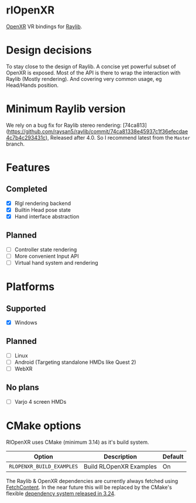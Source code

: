 # rlOpenXR
[OpenXR](https://www.khronos.org/openxr/) VR bindings for [Raylib](https://www.raylib.com/).

# Design decisions
To stay close to the design of Raylib. A concise yet powerful subset of OpenXR is exposed.
Most of the API is there to wrap the interaction with Raylib (Mostly rendering). And covering very common usage, eg Head/Hands position.

# Minimum Raylib version
We rely on a bug fix for Raylib stereo rendering: [74ca813] (https://github.com/raysan5/raylib/commit/74ca81338e45937c1f36efecdae4c7b4c293431c), Released after 4.0.
So I recommend latest from the `Master` branch.

# Features
## Completed
 - [x] Rlgl rendering backend
 - [x] Builtin Head pose state
 - [x] Hand interface abstraction

## Planned
 - [ ] Controller state rendering
 - [ ] More convenient Input API
 - [ ] Virtual hand system and rendering

# Platforms
## Supported
 - [x] Windows

## Planned
 - [ ] Linux
 - [ ] Android (Targeting standalone HMDs like Quest 2)
 - [ ] WebXR
 
 ## No plans
 - [ ] Varjo 4 screen HMDs
 
# CMake options
RlOpenXR uses CMake (minimum 3.14) as it's build system. 

| Option | Description | Default |
| ---    | ---         | ---     |
| `RLOPENXR_BUILD_EXAMPLES` | Build RLOpenXR Examples | On |

The Raylib & OpenXR dependencies are currently always fetched using [FetchContent](https://cmake.org/cmake/help/latest/module/FetchContent.html). In the near future this will be replaced by the CMake's flexible [dependency system released in 3.24](https://cmake.org/cmake/help/latest/guide/using-dependencies/index.html#fetchcontent-and-find-package-integration).
